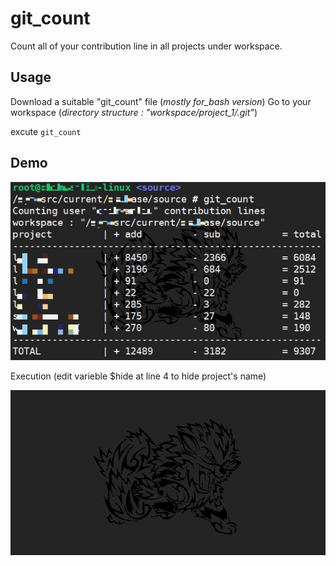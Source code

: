 # git_count
Count all of your contribution line in all projects under workspace.

## Usage
Download a suitable "git_count" file (*mostly for_bash version*)
Go to your workspace (*directory structure : "workspace/project_1/.git"*)

excute `git_count`

## Demo
![](demo/result.jpg)

Execution (edit varieble $hide at line 4 to hide project's name)

![](demo/run.gif)

